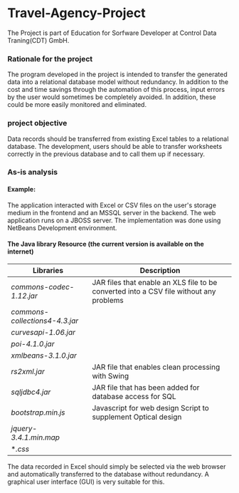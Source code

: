 # Travel-Agency-Project
The Project is part of Education for Sorfware Developer at Control Data Traning(CDT) GmbH.

### Rationale for the project
The program developed in the project is intended to transfer the generated data into a relational database model without redundancy. In addition to the cost and time savings through the automation of this process, input errors by the user would sometimes be completely avoided. In addition, these could be more easily monitored and eliminated.

### project objective
Data records should be transferred from existing Excel tables to a relational database. The development, users should be able to transfer worksheets correctly in the previous database and to call them up if necessary.

### As-is analysis
#### Example:
The application interacted with Excel or CSV files on the user's storage medium in the frontend and an MSSQL server in the backend.
The web application runs on a JBOSS server.
The implementation was done using NetBeans Development environment. 

#### The Java library Resource (the current version is available on the internet)
Libraries | Description 
------------ | ------------
*commons-codec-1.12.jar* | JAR files that enable an XLS file to be converted into a CSV file without any problems
*commons-collections4-4.3.jar* |
*curvesapi-1.06.jar* |
*poi-4.1.0.jar* |
*xmlbeans-3.1.0.jar* |
*rs2xml.jar* | JAR file that enables clean processing with Swing
*sqljdbc4.jar* | JAR file that has been added for database access for SQL
*bootstrap.min.js* | Javascript for web design Script to supplement Optical design
*jquery-3.4.1.min.map* | 
**.css* |

The data recorded in Excel should simply be selected via the web browser and automatically transferred to the database without redundancy. A graphical user interface (GUI) is very suitable for this.
